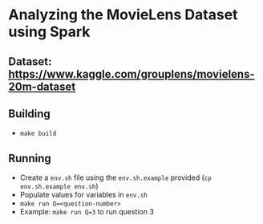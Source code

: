 # Analyzing the MovieLens Dataset using Spark

## Dataset: https://www.kaggle.com/grouplens/movielens-20m-dataset

## Building
- `make build`

## Running
- Create a `env.sh` file using the `env.sh.example` provided (`cp env.sh.example env.sh`)
- Populate values for variables in `env.sh`
- `make run Q=<question-number>`
- Example: `make run Q=3` to run question 3
